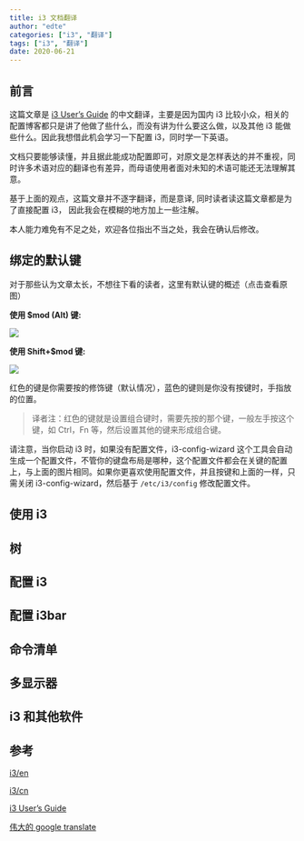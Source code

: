 ```yaml
---
title: i3 文档翻译
author: "edte"
categories: ["i3", "翻译"]
tags: ["i3", "翻译"]
date: 2020-06-21
---
```




## 前言

这篇文章是 [i3 User’s Guide](https://i3wm.org/docs/userguide.html#hidpi) 的中文翻译，主要是因为国内 i3 比较小众，相关的配置博客都只是讲了他做了些什么，而没有讲为什么要这么做，以及其他 i3 能做些什么。因此我想借此机会学习一下配置 i3，同时学一下英语。

文档只要能够读懂，并且据此能成功配置即可，对原文是怎样表达的并不重视，同时许多术语对应的翻译也有差异，而母语使用者面对未知的术语可能还无法理解其意。

基于上面的观点，这篇文章并不逐字翻译，而是意译, 同时读者读这篇文章都是为了直接配置 i3， 因此我会在模糊的地方加上一些注解。

本人能力难免有不足之处，欢迎各位指出不当之处，我会在确认后修改。

## 绑定的默认键

对于那些认为文章太长，不想往下看的读者，这里有默认键的概述（点击查看原图）

**使用 $mod (Alt) 键:**

![](https://i3wm.org/docs/keyboard-layer1.png)

**使用 Shift+$mod 键:**

![](https://i3wm.org/docs/keyboard-layer2.png)

红色的键是你需要按的修饰键（默认情况），蓝色的键则是你没有按键时，手指放的位置。

>  译者注：红色的键就是设置组合键时，需要先按的那个键，一般左手按这个键，如 Ctrl，Fn 等，然后设置其他的键来形成组合键。

请注意，当你启动 i3 时，如果没有配置文件，i3-config-wizard 这个工具会自动生成一个配置文件，不管你的键盘布局是哪种，这个配置文件都会在关键的配置上，与上面的图片相同。如果你更喜欢使用配置文件，并且按键和上面的一样，只需关闭 i3-config-wizard，然后基于 `/etc/i3/config` 修改配置文件。



## 使用 i3



## 树



## 配置 i3



## 配置 i3bar



## 命令清单



## 多显示器

## i3 和其他软件































## 参考



[i3/en](https://wiki.archlinux.org/index.php/I3)

[i3/cn](https://wiki.archlinux.org/index.php/I3_(简体中文)#设置)

[i3 User’s Guide](https://i3wm.org/docs/userguide.html#hidpi)

[伟大的 google translate](https://translate.google.cn/)